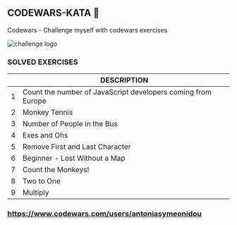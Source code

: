 ## CODEWARS-KATA :muscle:
Codewars - Challenge myself with codewars exercises

![challenge logo](https://docs.google.com/drawings/d/e/2PACX-1vTQ0JQZgNzghpWOi_lTRZaiyUJlTlBV1_ArYclpoJesiXenWwniXBfsDllYAbjvr_ky9JRYTvWAa7A5/pub?w=300&h=300) 

### SOLVED EXERCISES

|  | **DESCRIPTION**  |
|---|---|
| 1 | Count the number of JavaScript developers coming from Europe  | 
| 2 | Monkey Tennis | 
| 3 | Number of People in the Bus | 
| 4 | Exes and Ohs | 
| 5 | Remove First and Last Character | 
| 6 | Beginner - Lost Without a Map | 
| 7 | Count the Monkeys! | 
| 8 | Two to One| 
| 9 | Multiply | 

### https://www.codewars.com/users/antoniasymeonidou



